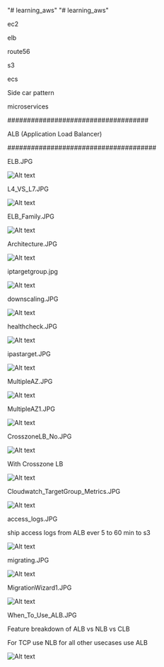 "# learning_aws" 
"# learning_aws" 

ec2

elb

route56

s3

ecs


Side car pattern

microservices

####################################

ALB (Application Load Balancer)

######################################

ELB.JPG

![Alt text](ELB.JPG?raw=true "ELB")

L4_VS_L7.JPG

![Alt text](L4_VS_L7.JPG?raw=true "L4_VS_L7")

ELB_Family.JPG

![Alt text](ELB_Family.JPG?raw=true "ELB_Family")

Architecture.JPG

![Alt text](Architecture.JPG?raw=true "Architecture")

iptargetgroup.jpg

![Alt text](iptargetgroup.JPG?raw=true "iptargetgroup")


downscaling.JPG

![Alt text](downscaling.JPG?raw=true "downscaling")

healthcheck.JPG

![Alt text](healthcheck.JPG?raw=true "healthcheck")

ipastarget.JPG

![Alt text](ipastarget.JPG?raw=true "ipastarget")


MultipleAZ.JPG

![Alt text](MultipleAZ.JPG?raw=true "MultipleAZ")

MultipleAZ1.JPG

![Alt text](MultipleAZ1.JPG?raw=true "MultipleAZ1")


CrosszoneLB_No.JPG

![Alt text](CrosszoneLB_No.JPG?raw=true "CrosszoneLB_No")


With Crosszone LB

![Alt text](CrosszoneLB_Yes.JPG?raw=true "CrosszoneLB_Yes")

Cloudwatch_TargetGroup_Metrics.JPG

![Alt text](Cloudwatch_TargetGroup_Metrics.JPG?raw=true "Cloudwatch_TargetGroup_Metrics")


access_logs.JPG

ship access logs from ALB ever 5 to 60 min to s3

![Alt text](access_logs.JPG?raw=true "access_logs")


migrating.JPG

![Alt text](migrating.JPG?raw=true "migrating")

MigrationWizard1.JPG

![Alt text](MigrationWizard1.JPG?raw=true "MigrationWizard1")


When_To_Use_ALB.JPG

Feature breakdown of ALB vs NLB vs CLB

For TCP use NLB for all other usecases use ALB

![Alt text](When_To_Use_ALB.JPG?raw=true "When_To_Use_ALB")

